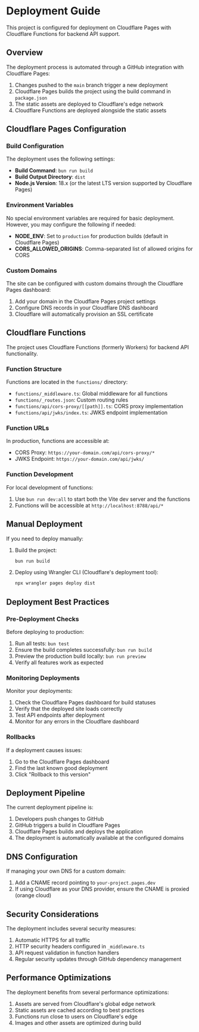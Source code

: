 # Deployment Guide

This project is configured for deployment on Cloudflare Pages with Cloudflare Functions for backend API support.

## Overview

The deployment process is automated through a GitHub integration with Cloudflare Pages:

1. Changes pushed to the `main` branch trigger a new deployment
2. Cloudflare Pages builds the project using the build command in `package.json`
3. The static assets are deployed to Cloudflare's edge network
4. Cloudflare Functions are deployed alongside the static assets

## Cloudflare Pages Configuration

### Build Configuration

The deployment uses the following settings:

- **Build Command**: `bun run build`
- **Build Output Directory**: `dist`
- **Node.js Version**: 18.x (or the latest LTS version supported by Cloudflare Pages)

### Environment Variables

No special environment variables are required for basic deployment. However, you may configure the following if needed:

- **NODE_ENV**: Set to `production` for production builds (default in Cloudflare Pages)
- **CORS_ALLOWED_ORIGINS**: Comma-separated list of allowed origins for CORS

### Custom Domains

The site can be configured with custom domains through the Cloudflare Pages dashboard:

1. Add your domain in the Cloudflare Pages project settings
2. Configure DNS records in your Cloudflare DNS dashboard
3. Cloudflare will automatically provision an SSL certificate

## Cloudflare Functions

The project uses Cloudflare Functions (formerly Workers) for backend API functionality.

### Function Structure

Functions are located in the `functions/` directory:

- `functions/_middleware.ts`: Global middleware for all functions
- `functions/_routes.json`: Custom routing rules
- `functions/api/cors-proxy/[[path]].ts`: CORS proxy implementation
- `functions/api/jwks/index.ts`: JWKS endpoint implementation

### Function URLs

In production, functions are accessible at:

- CORS Proxy: `https://your-domain.com/api/cors-proxy/*`
- JWKS Endpoint: `https://your-domain.com/api/jwks/`

### Function Development

For local development of functions:

1. Use `bun run dev:all` to start both the Vite dev server and the functions
2. Functions will be accessible at `http://localhost:8788/api/*`

## Manual Deployment

If you need to deploy manually:

1. Build the project:
   ```bash
   bun run build
   ```

2. Deploy using Wrangler CLI (Cloudflare's deployment tool):
   ```bash
   npx wrangler pages deploy dist
   ```

## Deployment Best Practices

### Pre-Deployment Checks

Before deploying to production:

1. Run all tests: `bun test`
2. Ensure the build completes successfully: `bun run build`
3. Preview the production build locally: `bun run preview`
4. Verify all features work as expected

### Monitoring Deployments

Monitor your deployments:

1. Check the Cloudflare Pages dashboard for build statuses
2. Verify that the deployed site loads correctly
3. Test API endpoints after deployment
4. Monitor for any errors in the Cloudflare dashboard

### Rollbacks

If a deployment causes issues:

1. Go to the Cloudflare Pages dashboard
2. Find the last known good deployment
3. Click "Rollback to this version"

## Deployment Pipeline

The current deployment pipeline is:

1. Developers push changes to GitHub
2. GitHub triggers a build in Cloudflare Pages
3. Cloudflare Pages builds and deploys the application
4. The deployment is automatically available at the configured domains

## DNS Configuration

If managing your own DNS for a custom domain:

1. Add a CNAME record pointing to `your-project.pages.dev`
2. If using Cloudflare as your DNS provider, ensure the CNAME is proxied (orange cloud)

## Security Considerations

The deployment includes several security measures:

1. Automatic HTTPS for all traffic
2. HTTP security headers configured in `_middleware.ts`
3. API request validation in function handlers
4. Regular security updates through GitHub dependency management

## Performance Optimizations

The deployment benefits from several performance optimizations:

1. Assets are served from Cloudflare's global edge network
2. Static assets are cached according to best practices
3. Functions run close to users on Cloudflare's edge
4. Images and other assets are optimized during build
